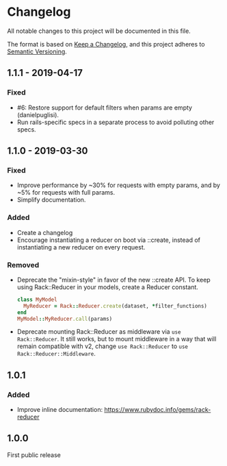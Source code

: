 # Changelog
All notable changes to this project will be documented in this file.

The format is based on [Keep a Changelog](https://keepachangelog.com/en/1.0.0/),
and this project adheres to [Semantic Versioning](https://semver.org/spec/v2.0.0.html).

## 1.1.1 - 2019-04-17

### Fixed
- #6: Restore support for default filters when params are empty (danielpuglisi).
- Run rails-specific specs in a separate process to avoid polluting other specs.

## 1.1.0 - 2019-03-30

### Fixed
- Improve performance by ~30% for requests with empty params, and by ~5% for
  requests with full params.
- Simplify documentation.

### Added
- Create a changelog
- Encourage instantiating a reducer on boot via ::create, instead of
  instantiating a new reducer on every request.

### Removed
- Deprecate the "mixin-style" in favor of the new ::create API.
  To keep using Rack::Reducer in your models, create a Reducer constant.
    ```ruby
    class MyModel
      MyReducer = Rack::Reducer.create(dataset, *filter_functions)
    end
    MyModel::MyReducer.call(params)
    ```
- Deprecate mounting Rack::Reducer as middleware via `use Rack::Reducer`. It
  still works, but to mount middleware in a way that will remain compatible with
  v2, change `use Rack::Reducer` to `use Rack::Reducer::Middleware`.

## 1.0.1
### Added
- Improve inline documentation: https://www.rubydoc.info/gems/rack-reducer

## 1.0.0
First public release
